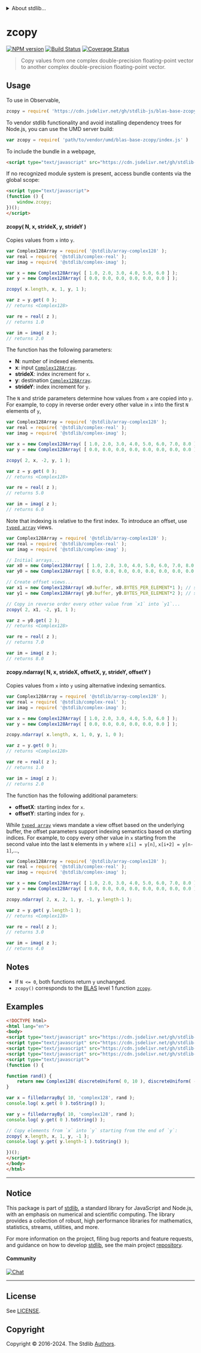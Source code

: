 <!--

@license Apache-2.0

Copyright (c) 2024 The Stdlib Authors.

Licensed under the Apache License, Version 2.0 (the "License");
you may not use this file except in compliance with the License.
You may obtain a copy of the License at

   http://www.apache.org/licenses/LICENSE-2.0

Unless required by applicable law or agreed to in writing, software
distributed under the License is distributed on an "AS IS" BASIS,
WITHOUT WARRANTIES OR CONDITIONS OF ANY KIND, either express or implied.
See the License for the specific language governing permissions and
limitations under the License.

-->


<details>
  <summary>
    About stdlib...
  </summary>
  <p>We believe in a future in which the web is a preferred environment for numerical computation. To help realize this future, we've built stdlib. stdlib is a standard library, with an emphasis on numerical and scientific computation, written in JavaScript (and C) for execution in browsers and in Node.js.</p>
  <p>The library is fully decomposable, being architected in such a way that you can swap out and mix and match APIs and functionality to cater to your exact preferences and use cases.</p>
  <p>When you use stdlib, you can be absolutely certain that you are using the most thorough, rigorous, well-written, studied, documented, tested, measured, and high-quality code out there.</p>
  <p>To join us in bringing numerical computing to the web, get started by checking us out on <a href="https://github.com/stdlib-js/stdlib">GitHub</a>, and please consider <a href="https://opencollective.com/stdlib">financially supporting stdlib</a>. We greatly appreciate your continued support!</p>
</details>

# zcopy

[![NPM version][npm-image]][npm-url] [![Build Status][test-image]][test-url] [![Coverage Status][coverage-image]][coverage-url] <!-- [![dependencies][dependencies-image]][dependencies-url] -->

> Copy values from one complex double-precision floating-point vector to another complex double-precision floating-point vector.



<section class="usage">

## Usage

To use in Observable,

```javascript
zcopy = require( 'https://cdn.jsdelivr.net/gh/stdlib-js/blas-base-zcopy@v0.1.0-umd/browser.js' )
```

To vendor stdlib functionality and avoid installing dependency trees for Node.js, you can use the UMD server build:

```javascript
var zcopy = require( 'path/to/vendor/umd/blas-base-zcopy/index.js' )
```

To include the bundle in a webpage,

```html
<script type="text/javascript" src="https://cdn.jsdelivr.net/gh/stdlib-js/blas-base-zcopy@v0.1.0-umd/browser.js"></script>
```

If no recognized module system is present, access bundle contents via the global scope:

```html
<script type="text/javascript">
(function () {
    window.zcopy;
})();
</script>
```

#### zcopy( N, x, strideX, y, strideY )

Copies values from `x` into `y`.

```javascript
var Complex128Array = require( '@stdlib/array-complex128' );
var real = require( '@stdlib/complex-real' );
var imag = require( '@stdlib/complex-imag' );

var x = new Complex128Array( [ 1.0, 2.0, 3.0, 4.0, 5.0, 6.0 ] );
var y = new Complex128Array( [ 0.0, 0.0, 0.0, 0.0, 0.0, 0.0 ] );

zcopy( x.length, x, 1, y, 1 );

var z = y.get( 0 );
// returns <Complex128>

var re = real( z );
// returns 1.0

var im = imag( z );
// returns 2.0
```

The function has the following parameters:

-   **N**: number of indexed elements.
-   **x**: input [`Complex128Array`][@stdlib/array/complex128].
-   **strideX**: index increment for `x`.
-   **y**: destination [`Complex128Array`][@stdlib/array/complex128].
-   **strideY**: index increment for `y`.

The `N` and stride parameters determine how values from `x` are copied into `y`. For example, to copy in reverse order every other value in `x` into the first `N` elements of `y`,

```javascript
var Complex128Array = require( '@stdlib/array-complex128' );
var real = require( '@stdlib/complex-real' );
var imag = require( '@stdlib/complex-imag' );

var x = new Complex128Array( [ 1.0, 2.0, 3.0, 4.0, 5.0, 6.0, 7.0, 8.0 ] );
var y = new Complex128Array( [ 0.0, 0.0, 0.0, 0.0, 0.0, 0.0, 0.0, 0.0 ] );

zcopy( 2, x, -2, y, 1 );

var z = y.get( 0 );
// returns <Complex128>

var re = real( z );
// returns 5.0

var im = imag( z );
// returns 6.0
```

Note that indexing is relative to the first index. To introduce an offset, use [`typed array`][mdn-typed-array] views.

<!-- eslint-disable stdlib/capitalized-comments -->

```javascript
var Complex128Array = require( '@stdlib/array-complex128' );
var real = require( '@stdlib/complex-real' );
var imag = require( '@stdlib/complex-imag' );

// Initial arrays...
var x0 = new Complex128Array( [ 1.0, 2.0, 3.0, 4.0, 5.0, 6.0, 7.0, 8.0 ] );
var y0 = new Complex128Array( [ 0.0, 0.0, 0.0, 0.0, 0.0, 0.0, 0.0, 0.0 ] );

// Create offset views...
var x1 = new Complex128Array( x0.buffer, x0.BYTES_PER_ELEMENT*1 ); // start at 2nd element
var y1 = new Complex128Array( y0.buffer, y0.BYTES_PER_ELEMENT*2 ); // start at 3rd element

// Copy in reverse order every other value from `x1` into `y1`...
zcopy( 2, x1, -2, y1, 1 );

var z = y0.get( 2 );
// returns <Complex128>

var re = real( z );
// returns 7.0

var im = imag( z );
// returns 8.0
```

#### zcopy.ndarray( N, x, strideX, offsetX, y, strideY, offsetY )

Copies values from `x` into `y` using alternative indexing semantics.

```javascript
var Complex128Array = require( '@stdlib/array-complex128' );
var real = require( '@stdlib/complex-real' );
var imag = require( '@stdlib/complex-imag' );

var x = new Complex128Array( [ 1.0, 2.0, 3.0, 4.0, 5.0, 6.0 ] );
var y = new Complex128Array( [ 0.0, 0.0, 0.0, 0.0, 0.0, 0.0 ] );

zcopy.ndarray( x.length, x, 1, 0, y, 1, 0 );

var z = y.get( 0 );
// returns <Complex128>

var re = real( z );
// returns 1.0

var im = imag( z );
// returns 2.0
```

The function has the following additional parameters:

-   **offsetX**: starting index for `x`.
-   **offsetY**: starting index for `y`.

While [`typed array`][mdn-typed-array] views mandate a view offset based on the underlying buffer, the offset parameters support indexing semantics based on starting indices. For example, to copy every other value in `x` starting from the second value into the last `N` elements in `y` where `x[i] = y[n]`, `x[i+2] = y[n-1]`,...,

```javascript
var Complex128Array = require( '@stdlib/array-complex128' );
var real = require( '@stdlib/complex-real' );
var imag = require( '@stdlib/complex-imag' );

var x = new Complex128Array( [ 1.0, 2.0, 3.0, 4.0, 5.0, 6.0, 7.0, 8.0 ] );
var y = new Complex128Array( [ 0.0, 0.0, 0.0, 0.0, 0.0, 0.0, 0.0, 0.0 ] );

zcopy.ndarray( 2, x, 2, 1, y, -1, y.length-1 );

var z = y.get( y.length-1 );
// returns <Complex128>

var re = real( z );
// returns 3.0

var im = imag( z );
// returns 4.0
```

</section>

<!-- /.usage -->

<section class="notes">

## Notes

-   If `N <= 0`, both functions return `y` unchanged.
-   `zcopy()` corresponds to the [BLAS][blas] level 1 function [`zcopy`][zcopy].

</section>

<!-- /.notes -->

<section class="examples">

## Examples

<!-- eslint no-undef: "error" -->

```html
<!DOCTYPE html>
<html lang="en">
<body>
<script type="text/javascript" src="https://cdn.jsdelivr.net/gh/stdlib-js/random-base-discrete-uniform@umd/browser.js"></script>
<script type="text/javascript" src="https://cdn.jsdelivr.net/gh/stdlib-js/array-filled-by@umd/browser.js"></script>
<script type="text/javascript" src="https://cdn.jsdelivr.net/gh/stdlib-js/complex-float64@umd/browser.js"></script>
<script type="text/javascript" src="https://cdn.jsdelivr.net/gh/stdlib-js/blas-base-zcopy@v0.1.0-umd/browser.js"></script>
<script type="text/javascript">
(function () {

function rand() {
    return new Complex128( discreteUniform( 0, 10 ), discreteUniform( -5, 5 ) );
}

var x = filledarrayBy( 10, 'complex128', rand );
console.log( x.get( 0 ).toString() );

var y = filledarrayBy( 10, 'complex128', rand );
console.log( y.get( 0 ).toString() );

// Copy elements from `x` into `y` starting from the end of `y`:
zcopy( x.length, x, 1, y, -1 );
console.log( y.get( y.length-1 ).toString() );

})();
</script>
</body>
</html>
```

</section>

<!-- /.examples -->

<!-- Section for all links. Make sure to keep an empty line after the `section` element and another before the `/section` close. -->


<section class="main-repo" >

* * *

## Notice

This package is part of [stdlib][stdlib], a standard library for JavaScript and Node.js, with an emphasis on numerical and scientific computing. The library provides a collection of robust, high performance libraries for mathematics, statistics, streams, utilities, and more.

For more information on the project, filing bug reports and feature requests, and guidance on how to develop [stdlib][stdlib], see the main project [repository][stdlib].

#### Community

[![Chat][chat-image]][chat-url]

---

## License

See [LICENSE][stdlib-license].


## Copyright

Copyright &copy; 2016-2024. The Stdlib [Authors][stdlib-authors].

</section>

<!-- /.stdlib -->

<!-- Section for all links. Make sure to keep an empty line after the `section` element and another before the `/section` close. -->

<section class="links">

[npm-image]: http://img.shields.io/npm/v/@stdlib/blas-base-zcopy.svg
[npm-url]: https://npmjs.org/package/@stdlib/blas-base-zcopy

[test-image]: https://github.com/stdlib-js/blas-base-zcopy/actions/workflows/test.yml/badge.svg?branch=v0.1.0
[test-url]: https://github.com/stdlib-js/blas-base-zcopy/actions/workflows/test.yml?query=branch:v0.1.0

[coverage-image]: https://img.shields.io/codecov/c/github/stdlib-js/blas-base-zcopy/main.svg
[coverage-url]: https://codecov.io/github/stdlib-js/blas-base-zcopy?branch=main

<!--

[dependencies-image]: https://img.shields.io/david/stdlib-js/blas-base-zcopy.svg
[dependencies-url]: https://david-dm.org/stdlib-js/blas-base-zcopy/main

-->

[chat-image]: https://img.shields.io/gitter/room/stdlib-js/stdlib.svg
[chat-url]: https://app.gitter.im/#/room/#stdlib-js_stdlib:gitter.im

[stdlib]: https://github.com/stdlib-js/stdlib

[stdlib-authors]: https://github.com/stdlib-js/stdlib/graphs/contributors

[umd]: https://github.com/umdjs/umd
[es-module]: https://developer.mozilla.org/en-US/docs/Web/JavaScript/Guide/Modules

[deno-url]: https://github.com/stdlib-js/blas-base-zcopy/tree/deno
[deno-readme]: https://github.com/stdlib-js/blas-base-zcopy/blob/deno/README.md
[umd-url]: https://github.com/stdlib-js/blas-base-zcopy/tree/umd
[umd-readme]: https://github.com/stdlib-js/blas-base-zcopy/blob/umd/README.md
[esm-url]: https://github.com/stdlib-js/blas-base-zcopy/tree/esm
[esm-readme]: https://github.com/stdlib-js/blas-base-zcopy/blob/esm/README.md
[branches-url]: https://github.com/stdlib-js/blas-base-zcopy/blob/main/branches.md

[stdlib-license]: https://raw.githubusercontent.com/stdlib-js/blas-base-zcopy/main/LICENSE

[blas]: http://www.netlib.org/blas

[zcopy]: https://www.netlib.org/lapack/explore-html/d5/d2b/group__copy_gaca1a115319081adeb0a9b80ec37ce626.html#gaca1a115319081adeb0a9b80ec37ce626

[mdn-typed-array]: https://developer.mozilla.org/en-US/docs/Web/JavaScript/Reference/Global_Objects/TypedArray

[@stdlib/array/complex128]: https://github.com/stdlib-js/array-complex128/tree/umd

</section>

<!-- /.links -->
